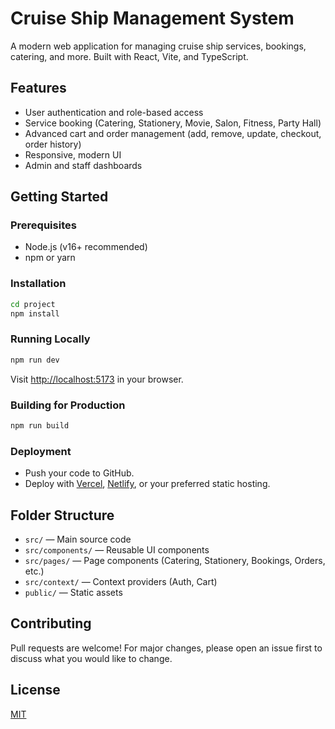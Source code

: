 # Cruise Ship Management System

A modern web application for managing cruise ship services, bookings, catering, and more. Built with React, Vite, and TypeScript.

## Features
- User authentication and role-based access
- Service booking (Catering, Stationery, Movie, Salon, Fitness, Party Hall)
- Advanced cart and order management (add, remove, update, checkout, order history)
- Responsive, modern UI
- Admin and staff dashboards

## Getting Started

### Prerequisites
- Node.js (v16+ recommended)
- npm or yarn

### Installation
```sh
cd project
npm install
```

### Running Locally
```sh
npm run dev
```
Visit [http://localhost:5173](http://localhost:5173) in your browser.

### Building for Production
```sh
npm run build
```

### Deployment
- Push your code to GitHub.
- Deploy with [Vercel](https://vercel.com/), [Netlify](https://www.netlify.com/), or your preferred static hosting.

## Folder Structure
- `src/` — Main source code
- `src/components/` — Reusable UI components
- `src/pages/` — Page components (Catering, Stationery, Bookings, Orders, etc.)
- `src/context/` — Context providers (Auth, Cart)
- `public/` — Static assets

## Contributing
Pull requests are welcome! For major changes, please open an issue first to discuss what you would like to change.

## License
[MIT](LICENSE) 